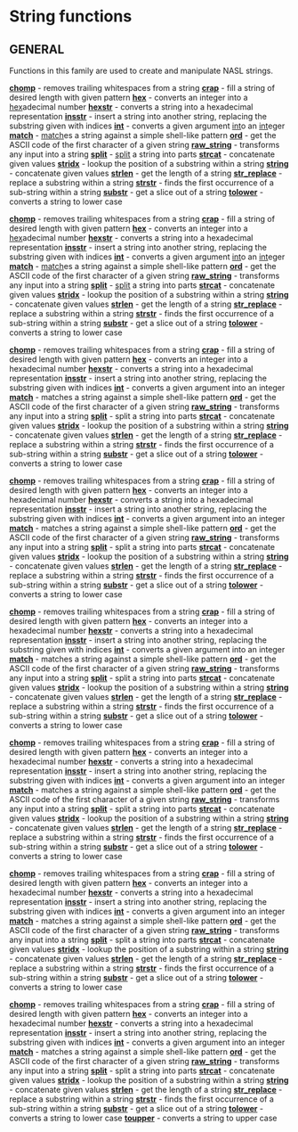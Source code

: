 # String functions

## GENERAL

Functions in this family are used to create and manipulate NASL strings.


**[chomp](chomp.md)** - removes trailing whitespaces from a string
**[crap](crap.md)** - fill a string of desired length with given pattern
**[hex](hex.md)** - converts an integer into a [hex](hex.md)adecimal number
**[hexstr](hexstr.md)** - converts a string into a hexadecimal representation
**[insstr](insstr.md)** - insert a string into another string, replacing the substring given with indices
**[int](int.md)** - converts a given argument [int](int.md)o an [int](int.md)eger
**[match](match.md)** - [match](match.md)es a string against a simple shell-like pattern
**[ord](ord.md)** - get the ASCII code of the first character of a given string
**[raw_string](raw_string.md)** - transforms any input into a string
**[split](split.md)** - [split](split.md) a string into parts
**[strcat](strcat.md)** - concatenate given values
**[stridx](stridx.md)** - lookup the position of a substring within a string
**[string](string.md)** - concatenate given values
**[strlen](strlen.md)** - get the length of a string
**[str_replace](str_replace.md)** - replace a substring within a string
**[strstr](strstr.md)** - finds the first occurrence of a sub-string within a string
**[substr](substr.md)** - get a slice out of a string
**[tolower](tolower.md)** - converts a string to lower case

**[chomp](chomp.md)** - removes trailing whitespaces from a string
**[crap](crap.md)** - fill a string of desired length with given pattern
**[hex](hex.md)** - converts an integer into a [hex](hex.md)adecimal number
**[hexstr](hexstr.md)** - converts a string into a hexadecimal representation
**[insstr](insstr.md)** - insert a string into another string, replacing the substring given with indices
**[int](int.md)** - converts a given argument [int](int.md)o an [int](int.md)eger
**[match](match.md)** - [match](match.md)es a string against a simple shell-like pattern
**[ord](ord.md)** - get the ASCII code of the first character of a given string
**[raw_string](raw_string.md)** - transforms any input into a string
**[split](split.md)** - [split](split.md) a string into parts
**[strcat](strcat.md)** - concatenate given values
**[stridx](stridx.md)** - lookup the position of a substring within a string
**[string](string.md)** - concatenate given values
**[strlen](strlen.md)** - get the length of a string
**[str_replace](str_replace.md)** - replace a substring within a string
**[strstr](strstr.md)** - finds the first occurrence of a sub-string within a string
**[substr](substr.md)** - get a slice out of a string
**[tolower](tolower.md)** - converts a string to lower case

**[chomp](chomp.md)** - removes trailing whitespaces from a string
**[crap](crap.md)** - fill a string of desired length with given pattern
**[hex](hex.md)** - converts an integer into a hexadecimal number
**[hexstr](hexstr.md)** - converts a string into a hexadecimal representation
**[insstr](insstr.md)** - insert a string into another string, replacing the substring given with indices
**[int](int.md)** - converts a given argument into an integer
**[match](match.md)** - matches a string against a simple shell-like pattern
**[ord](ord.md)** - get the ASCII code of the first character of a given string
**[raw_string](raw_string.md)** - transforms any input into a string
**[split](split.md)** - split a string into parts
**[strcat](strcat.md)** - concatenate given values
**[stridx](stridx.md)** - lookup the position of a substring within a string
**[string](string.md)** - concatenate given values
**[strlen](strlen.md)** - get the length of a string
**[str_replace](str_replace.md)** - replace a substring within a string
**[strstr](strstr.md)** - finds the first occurrence of a sub-string within a string
**[substr](substr.md)** - get a slice out of a string
**[tolower](tolower.md)** - converts a string to lower case

**[chomp](chomp.md)** - removes trailing whitespaces from a string
**[crap](crap.md)** - fill a string of desired length with given pattern
**[hex](hex.md)** - converts an integer into a hexadecimal number
**[hexstr](hexstr.md)** - converts a string into a hexadecimal representation
**[insstr](insstr.md)** - insert a string into another string, replacing the substring given with indices
**[int](int.md)** - converts a given argument into an integer
**[match](match.md)** - matches a string against a simple shell-like pattern
**[ord](ord.md)** - get the ASCII code of the first character of a given string
**[raw_string](raw_string.md)** - transforms any input into a string
**[split](split.md)** - split a string into parts
**[strcat](strcat.md)** - concatenate given values
**[stridx](stridx.md)** - lookup the position of a substring within a string
**[string](string.md)** - concatenate given values
**[strlen](strlen.md)** - get the length of a string
**[str_replace](str_replace.md)** - replace a substring within a string
**[strstr](strstr.md)** - finds the first occurrence of a sub-string within a string
**[substr](substr.md)** - get a slice out of a string
**[tolower](tolower.md)** - converts a string to lower case

**[chomp](chomp.md)** - removes trailing whitespaces from a string
**[crap](crap.md)** - fill a string of desired length with given pattern
**[hex](hex.md)** - converts an integer into a hexadecimal number
**[hexstr](hexstr.md)** - converts a string into a hexadecimal representation
**[insstr](insstr.md)** - insert a string into another string, replacing the substring given with indices
**[int](int.md)** - converts a given argument into an integer
**[match](match.md)** - matches a string against a simple shell-like pattern
**[ord](ord.md)** - get the ASCII code of the first character of a given string
**[raw_string](raw_string.md)** - transforms any input into a string
**[split](split.md)** - split a string into parts
**[strcat](strcat.md)** - concatenate given values
**[stridx](stridx.md)** - lookup the position of a substring within a string
**[string](string.md)** - concatenate given values
**[strlen](strlen.md)** - get the length of a string
**[str_replace](str_replace.md)** - replace a substring within a string
**[strstr](strstr.md)** - finds the first occurrence of a sub-string within a string
**[substr](substr.md)** - get a slice out of a string
**[tolower](tolower.md)** - converts a string to lower case

**[chomp](chomp.md)** - removes trailing whitespaces from a string
**[crap](crap.md)** - fill a string of desired length with given pattern
**[hex](hex.md)** - converts an integer into a hexadecimal number
**[hexstr](hexstr.md)** - converts a string into a hexadecimal representation
**[insstr](insstr.md)** - insert a string into another string, replacing the substring given with indices
**[int](int.md)** - converts a given argument into an integer
**[match](match.md)** - matches a string against a simple shell-like pattern
**[ord](ord.md)** - get the ASCII code of the first character of a given string
**[raw_string](raw_string.md)** - transforms any input into a string
**[split](split.md)** - split a string into parts
**[strcat](strcat.md)** - concatenate given values
**[stridx](stridx.md)** - lookup the position of a substring within a string
**[string](string.md)** - concatenate given values
**[strlen](strlen.md)** - get the length of a string
**[str_replace](str_replace.md)** - replace a substring within a string
**[strstr](strstr.md)** - finds the first occurrence of a sub-string within a string
**[substr](substr.md)** - get a slice out of a string
**[tolower](tolower.md)** - converts a string to lower case

**[chomp](chomp.md)** - removes trailing whitespaces from a string
**[crap](crap.md)** - fill a string of desired length with given pattern
**[hex](hex.md)** - converts an integer into a hexadecimal number
**[hexstr](hexstr.md)** - converts a string into a hexadecimal representation
**[insstr](insstr.md)** - insert a string into another string, replacing the substring given with indices
**[int](int.md)** - converts a given argument into an integer
**[match](match.md)** - matches a string against a simple shell-like pattern
**[ord](ord.md)** - get the ASCII code of the first character of a given string
**[raw_string](raw_string.md)** - transforms any input into a string
**[split](split.md)** - split a string into parts
**[strcat](strcat.md)** - concatenate given values
**[stridx](stridx.md)** - lookup the position of a substring within a string
**[string](string.md)** - concatenate given values
**[strlen](strlen.md)** - get the length of a string
**[str_replace](str_replace.md)** - replace a substring within a string
**[strstr](strstr.md)** - finds the first occurrence of a sub-string within a string
**[substr](substr.md)** - get a slice out of a string
**[tolower](tolower.md)** - converts a string to lower case

**[chomp](chomp.md)** - removes trailing whitespaces from a string
**[crap](crap.md)** - fill a string of desired length with given pattern
**[hex](hex.md)** - converts an integer into a hexadecimal number
**[hexstr](hexstr.md)** - converts a string into a hexadecimal representation
**[insstr](insstr.md)** - insert a string into another string, replacing the substring given with indices
**[int](int.md)** - converts a given argument into an integer
**[match](match.md)** - matches a string against a simple shell-like pattern
**[ord](ord.md)** - get the ASCII code of the first character of a given string
**[raw_string](raw_string.md)** - transforms any input into a string
**[split](split.md)** - split a string into parts
**[strcat](strcat.md)** - concatenate given values
**[stridx](stridx.md)** - lookup the position of a substring within a string
**[string](string.md)** - concatenate given values
**[strlen](strlen.md)** - get the length of a string
**[str_replace](str_replace.md)** - replace a substring within a string
**[strstr](strstr.md)** - finds the first occurrence of a sub-string within a string
**[substr](substr.md)** - get a slice out of a string
**[tolower](tolower.md)** - converts a string to lower case
**[toupper](toupper.md)** - converts a string to upper case